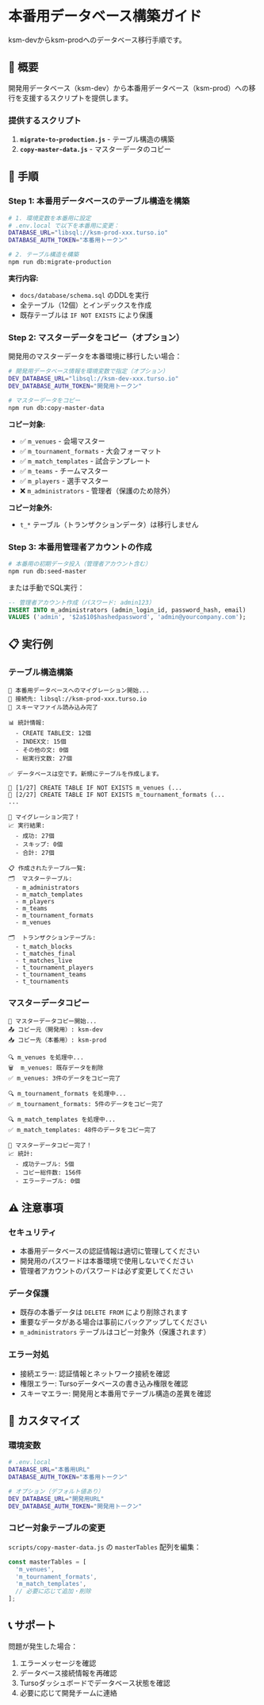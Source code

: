 # 本番用データベース構築ガイド

ksm-devからksm-prodへのデータベース移行手順です。

## 🎯 概要

開発用データベース（ksm-dev）から本番用データベース（ksm-prod）への移行を支援するスクリプトを提供します。

### 提供するスクリプト

1. **`migrate-to-production.js`** - テーブル構造の構築
2. **`copy-master-data.js`** - マスターデータのコピー

## 🚀 手順

### Step 1: 本番用データベースのテーブル構造を構築

```bash
# 1. 環境変数を本番用に設定
# .env.local で以下を本番用に変更：
DATABASE_URL="libsql://ksm-prod-xxx.turso.io"
DATABASE_AUTH_TOKEN="本番用トークン"

# 2. テーブル構造を構築
npm run db:migrate-production
```

**実行内容:**
- `docs/database/schema.sql` のDDLを実行
- 全テーブル（12個）とインデックスを作成
- 既存テーブルは `IF NOT EXISTS` により保護

### Step 2: マスターデータをコピー（オプション）

開発用のマスターデータを本番環境に移行したい場合：

```bash
# 開発用データベース情報を環境変数で指定（オプション）
DEV_DATABASE_URL="libsql://ksm-dev-xxx.turso.io"
DEV_DATABASE_AUTH_TOKEN="開発用トークン"

# マスターデータをコピー
npm run db:copy-master-data
```

**コピー対象:**
- ✅ `m_venues` - 会場マスター
- ✅ `m_tournament_formats` - 大会フォーマット
- ✅ `m_match_templates` - 試合テンプレート  
- ✅ `m_teams` - チームマスター
- ✅ `m_players` - 選手マスター
- ❌ `m_administrators` - 管理者（保護のため除外）

**コピー対象外:**
- `t_*` テーブル（トランザクションデータ）は移行しません

### Step 3: 本番用管理者アカウントの作成

```bash
# 本番用の初期データ投入（管理者アカウント含む）
npm run db:seed-master
```

または手動でSQL実行：

```sql
-- 管理者アカウント作成（パスワード: admin123）
INSERT INTO m_administrators (admin_login_id, password_hash, email) 
VALUES ('admin', '$2a$10$hashedpassword', 'admin@yourcompany.com');
```

## 📋 実行例

### テーブル構造構築

```
🚀 本番用データベースへのマイグレーション開始...
📍 接続先: libsql://ksm-prod-xxx.turso.io
📄 スキーマファイル読み込み完了

📊 統計情報:
  - CREATE TABLE文: 12個
  - INDEX文: 15個
  - その他の文: 0個
  - 総実行文数: 27個

✅ データベースは空です。新規にテーブルを作成します。

🔄 [1/27] CREATE TABLE IF NOT EXISTS m_venues (...
🔄 [2/27] CREATE TABLE IF NOT EXISTS m_tournament_formats (...
...

🎉 マイグレーション完了！
📈 実行結果:
  - 成功: 27個
  - スキップ: 0個
  - 合計: 27個

📋 作成されたテーブル一覧:
🗂️  マスターテーブル:
  - m_administrators
  - m_match_templates
  - m_players
  - m_teams
  - m_tournament_formats
  - m_venues

🗂️  トランザクションテーブル:
  - t_match_blocks
  - t_matches_final
  - t_matches_live
  - t_tournament_players
  - t_tournament_teams
  - t_tournaments
```

### マスターデータコピー

```
🔄 マスターデータコピー開始...
📤 コピー元（開発用）: ksm-dev
📥 コピー先（本番用）: ksm-prod

🔍 m_venues を処理中...
🗑️  m_venues: 既存データを削除
✅ m_venues: 3件のデータをコピー完了

🔍 m_tournament_formats を処理中...
✅ m_tournament_formats: 5件のデータをコピー完了

🔍 m_match_templates を処理中...
✅ m_match_templates: 48件のデータをコピー完了

🎉 マスターデータコピー完了！
📈 統計:
  - 成功テーブル: 5個
  - コピー総件数: 156件
  - エラーテーブル: 0個
```

## ⚠️ 注意事項

### セキュリティ
- 本番用データベースの認証情報は適切に管理してください
- 開発用のパスワードは本番環境で使用しないでください
- 管理者アカウントのパスワードは必ず変更してください

### データ保護
- 既存の本番データは `DELETE FROM` により削除されます
- 重要なデータがある場合は事前にバックアップしてください
- `m_administrators` テーブルはコピー対象外（保護されます）

### エラー対処
- 接続エラー: 認証情報とネットワーク接続を確認
- 権限エラー: Tursoデータベースの書き込み権限を確認
- スキーマエラー: 開発用と本番用でテーブル構造の差異を確認

## 🔧 カスタマイズ

### 環境変数

```bash
# .env.local
DATABASE_URL="本番用URL"
DATABASE_AUTH_TOKEN="本番用トークン"

# オプション（デフォルト値あり）
DEV_DATABASE_URL="開発用URL" 
DEV_DATABASE_AUTH_TOKEN="開発用トークン"
```

### コピー対象テーブルの変更

`scripts/copy-master-data.js` の `masterTables` 配列を編集：

```javascript
const masterTables = [
  'm_venues',
  'm_tournament_formats', 
  'm_match_templates',
  // 必要に応じて追加・削除
];
```

## 📞 サポート

問題が発生した場合：
1. エラーメッセージを確認
2. データベース接続情報を再確認  
3. Tursoダッシュボードでデータベース状態を確認
4. 必要に応じて開発チームに連絡
